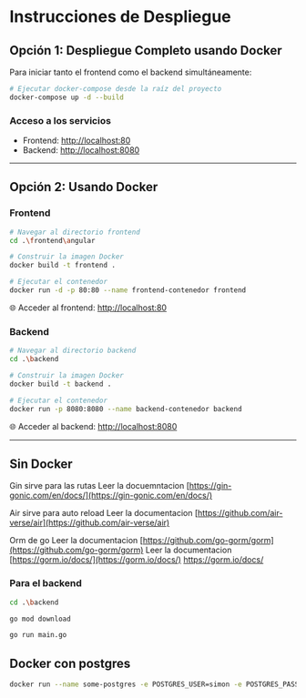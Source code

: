# Instrucciones de Despliegue

## Opción 1: Despliegue Completo usando Docker

Para iniciar tanto el frontend como el backend simultáneamente:

```bash
# Ejecutar docker-compose desde la raíz del proyecto
docker-compose up -d --build
```

### Acceso a los servicios

- Frontend: [http://localhost:80](http://localhost:80)
- Backend: [http://localhost:8080](http://localhost:8080)

--- 

## Opción 2: Usando Docker

### Frontend

```bash
# Navegar al directorio frontend
cd .\frontend\angular

# Construir la imagen Docker
docker build -t frontend .

# Ejecutar el contenedor
docker run -d -p 80:80 --name frontend-contenedor frontend
```

🌐 Acceder al frontend: [http://localhost:80](http://localhost:80)

### Backend

```bash
# Navegar al directorio backend
cd .\backend

# Construir la imagen Docker
docker build -t backend .

# Ejecutar el contenedor
docker run -p 8080:8080 --name backend-contenedor backend
```

🌐 Acceder al backend: [http://localhost:8080](http://localhost:8080)

--- 

## Sin Docker

Gin sirve para las rutas
Leer la docuemntacion [https://gin-gonic.com/en/docs/](https://gin-gonic.com/en/docs/)

Air sirve para auto reload
Leer la documentacion [https://github.com/air-verse/air](https://github.com/air-verse/air)

Orm de go
Leer la documentacion [https://github.com/go-gorm/gorm](https://github.com/go-gorm/gorm)
Leer la documentacion [https://gorm.io/docs/](https://gorm.io/docs/)
https://gorm.io/docs/

### Para el backend

````bash
cd .\backend

go mod download

go run main.go
````

## Docker con postgres

```bash
docker run --name some-postgres -e POSTGRES_USER=simon -e POSTGRES_PASSWORD=simonpepe -p 5432:5432 -d postgres

```